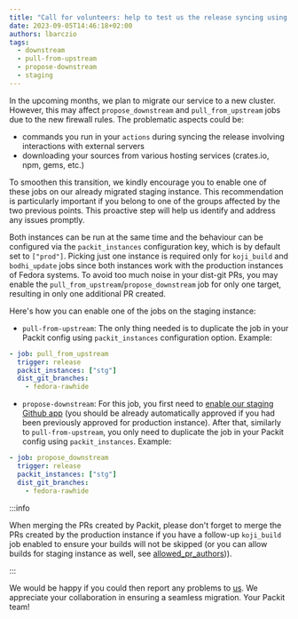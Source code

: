 ```yaml
---
title: "Call for volunteers: help to test us the release syncing using staging instance"
date: 2023-09-05T14:46:18+02:00
authors: lbarczio
tags:
  - downstream
  - pull-from-upstream
  - propose-downstream
  - staging
---
```


In the upcoming months, we plan to migrate our service to a new cluster. However, this may affect `propose_downstream`
and `pull_from_upstream` jobs due to the new firewall rules. The problematic aspects could be:

- commands you run in your `actions` during syncing the release involving interactions with external servers
- downloading your sources from various hosting services (crates.io, npm, gems, etc.)

To smoothen this transition, we kindly encourage you to enable one of these jobs on our already migrated staging instance.
This recommendation is particularly important if you belong to one of the groups affected by the two previous points.
This proactive step will help us identify and address any issues promptly.

<!--truncate-->

Both instances can be run at the same time and the behaviour can be configured via the `packit_instances` configuration key,
which is by default set to `["prod"]`. Picking just one instance is required only for `koji_build` and `bodhi_update` jobs since
both instances work with the production instances of Fedora systems. To avoid too much noise in your dist-git PRs, you
may enable the `pull_from_upstream`/`propose_downstream` job for only one target, resulting in only one additional PR created.

Here's how you can enable one of the jobs on the staging instance:

- `pull-from-upstream`:
  The only thing needed is to duplicate the job in your Packit config using `packit_instances` configuration option. Example:

```yaml
- job: pull_from_upstream
  trigger: release
  packit_instances: ["stg"]
  dist_git_branches:
    - fedora-rawhide
```

- `propose-downstream`:
  For this job, you first need to [enable our staging Github app](/docs/guide/#staging-instance)
  (you should be already automatically approved if you had been previously approved for production instance).
  After that, similarly to `pull-from-upstream`, you only need to duplicate the job in your Packit config using `packit_instances`. Example:

```yaml
- job: propose_downstream
  trigger: release
  packit_instances: ["stg"]
  dist_git_branches:
    - fedora-rawhide
```

:::info

When merging the PRs created by Packit, please don't forget to merge the PRs created by the production instance
if you have a follow-up `koji_build` job enabled to ensure your builds will not be skipped
(or you can allow builds for staging instance as well, see [allowed_pr_authors](/docs/configuration/downstream/koji_build#optional-parameters))).

:::

We would be happy if you could then report any problems to [us](#contact). We appreciate your collaboration in ensuring a seamless migration. Your Packit team!
